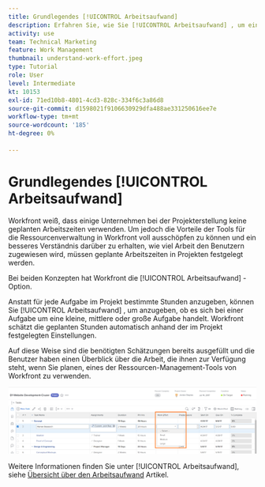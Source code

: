 ```yaml
---
title: Grundlegendes [!UICONTROL Arbeitsaufwand]
description: Erfahren Sie, wie Sie [!UICONTROL Arbeitsaufwand] , um eine kurze Schätzung der geplanten Stunden in Ihrer Projekt-Timeline zu erhalten.
activity: use
team: Technical Marketing
feature: Work Management
thumbnail: understand-work-effort.jpeg
type: Tutorial
role: User
level: Intermediate
kt: 10153
exl-id: 71ed10b8-4801-4cd3-828c-334f6c3a86d8
source-git-commit: d1598021f9106630929dfa488ae331250616ee7e
workflow-type: tm+mt
source-wordcount: '185'
ht-degree: 0%

---
```


# Grundlegendes [!UICONTROL Arbeitsaufwand]

Workfront weiß, dass einige Unternehmen bei der Projekterstellung keine geplanten Arbeitszeiten verwenden. Um jedoch die Vorteile der Tools für die Ressourcenverwaltung in Workfront voll ausschöpfen zu können und ein besseres Verständnis darüber zu erhalten, wie viel Arbeit den Benutzern zugewiesen wird, müssen geplante Arbeitszeiten in Projekten festgelegt werden.

Bei beiden Konzepten hat Workfront die [!UICONTROL Arbeitsaufwand] -Option.

Anstatt für jede Aufgabe im Projekt bestimmte Stunden anzugeben, können Sie [!UICONTROL Arbeitsaufwand] , um anzugeben, ob es sich bei einer Aufgabe um eine kleine, mittlere oder große Aufgabe handelt. Workfront schätzt die geplanten Stunden automatisch anhand der im Projekt festgelegten Einstellungen.

Auf diese Weise sind die benötigten Schätzungen bereits ausgefüllt und die Benutzer haben einen Überblick über die Arbeit, die ihnen zur Verfügung steht, wenn Sie planen, eines der Ressourcen-Management-Tools von Workfront zu verwenden.

![Liste der Projektaufgaben mit [!UICONTROL Arbeitsaufwand] column](assets/planner-fund-work-effort.png)

Weitere Informationen finden Sie unter [!UICONTROL Arbeitsaufwand], siehe [Übersicht über den Arbeitsaufwand](https://experienceleague.adobe.com/docs/workfront/using/manage-work/tasks/task-information/work-effort.html?lang=en) Artikel.
